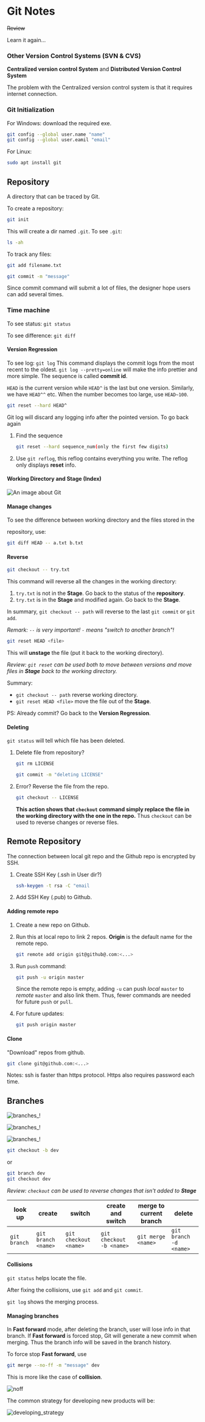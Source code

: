 # Git Notes

~~Review~~ 

Learn it again...

### Other Version Control Systems (SVN & CVS)

**Centralized version control System** and **Distributed Version Control System**

The problem with the Centralized version control system is that it requires internet connection.

### Git Initialization

For Windows: download the required exe.

```bash
git config --global user.name "name"
git config --global user.eamil "email"
```

For Linux:

```bash
sudo apt install git
```



## Repository

A directory that can be traced by Git.

To create a repository: 

```bash
git init
```

This will create a dir named `.git`. To see `.git`:

```bash
ls -ah
```

To track any files:

```bash
git add filename.txt
```

```bash
git commit -m "message"
```

Since commit command will submit a lot of files, the designer hope users can add several times.



### Time machine

To see status:  `git status`

To see difference: `git diff`



#### Version Regression

To see log: `git log` This command displays the commit logs from the most recent to the oldest. `git log --pretty=online` will make the info prettier and more simple. The sequence is called **commit id**.

`HEAD` is the current version while `HEAD^` is the last but one version. Similarly, we have `HEAD^^` etc. When the number becomes too large, use `HEAD~100`.

```bash
git reset --hard HEAD^
```

Git log will discard any logging info after the pointed version. To go back again

1. Find the sequence 

   ```bash
   git reset --hard sequence_num(only the first few digits)
   ```

2. Use `git reflog`, this reflog contains everything you write. The reflog only displays **reset** info.



#### Working Directory and Stage (Index)

![An image about Git](./pics/Stage.jpg)



#### Manage changes

To see the difference between working directory and the files stored in the 

repository, use: 

```bash
git diff HEAD -- a.txt b.txt
```



#### Reverse

```bash
git checkout -- try.txt
```

This command will reverse all the changes in the working directory:

1. `try.txt` is not in the **Stage**. Go back to the status of the **repository**.
2. `try.txt` is in the **Stage** and modified again. Go back to the **Stage**.

In summary, `git checkout -- path` will reverse to the last `git commit` or `git add`.

*Remark: `--` is very important! `-` means "switch to another branch"!*



```bash
git reset HEAD <file>
```

This will **unstage** the file (put it back to the working directory).

*Review: `git reset` can be used both to move between versions and move files in **Stage** back to the working directory.*

Summary: 

- `git checkout -- path` reverse working directory.
- `git reset HEAD <file>` move the file out of the **Stage**.

PS: Already commit? Go back to the **Version Regression**.



#### Deleting

`git status` will tell which file has been deleted.

1. Delete file from repository? 

   ```bash
   git rm LICENSE
   ```

   ```bash
   git commit -m "deleting LICENSE"
   ```

2. Error? Reverse the file from the repo.

   ```bash
   git checkout -- LICENSE
   ```

   **This action shows that `checkout` command simply replace the file in the working directory with the one in the repo.** Thus `checkout` can be used to reverse changes or reverse files.



## Remote Repository

The connection between local git repo and the Github repo is encrypted by SSH.

1. Create SSH Key (.ssh in User dir?)

   ```bash
   ssh-keygen -t rsa -C "email
   ```

2. Add SSH Key (.pub) to Github.

   

#### Adding remote repo

1. Create a new repo on Github.

2. Run this at local repo to link 2 repos. **Origin** is the default name for the remote repo.

   ```bash
   git remote add origin git@github@.com:<...>
   ```

3. Run `push` command:

   ```bash
   git push -u origin master
   ```

   Since the remote repo is empty, adding `-u` can push *local* `master` to *remote* `master` and also link them. Thus, fewer commands are needed for future `push` or `pull`.
   
4. For future updates:

   ```bash
   git push origin master
   ```

   

#### Clone

"Download" repos from github.

```bash
git clone git@github.com:<...>
```

Notes: ssh is faster than https protocol. Https also requires password each time.



## Branches

![branches_!](./pics/branches_1.png)

![branches_!](./pics/branches_2.png)

![branches_!](./pics/branches_3.png)

```bash
git checkout -b dev
```

or

```bash
git branch dev
git checkout dev
```

*Review: `checkout` can be used to reverse changes that isn't added to **Stage***

| look up      | create              | switch                | create and switch        | merge to current branch | delete                 |
| ------------ | ------------------- | --------------------- | ------------------------ | ----------------------- | ---------------------- |
| `git branch` | `git branch <name>` | `git checkout <name>` | `git checkout -b <name>` | `git merge <name>`      | `git branch -d <name>` |

#### Collisions

`git status` helps locate the file.

After fixing the collisions, use `git add` and `git commit`.

`git log` shows the merging process.

#### Managing branches

In **Fast forward** mode, after deleting the branch, user will lose info in that branch. If **Fast forward** is forced stop, Git will generate a new commit when merging. Thus the branch info will be saved in the branch history.

To force stop **Fast forward**, use 

```bash
git merge --no-ff -m "message" dev
```

This is more like the case of **collision**.

![noff](./pics/noff.png)

The common strategy for developing new products will be:

![developing_strategy](./pics/developing_strategy.png)
